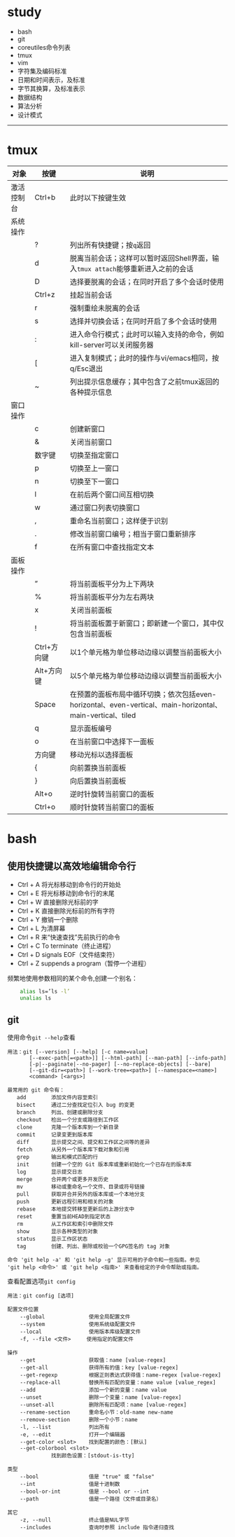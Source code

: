 # study 

* bash
* git
* coreutiles命令列表
* tmux
* vim
* 字符集及编码标准
* 日期和时间表示，及标准
* 字节其换算，及标准表示
* 数据结构
* 算法分析
* 设计模式

----------------------------------------------------------------------------

tmux
============================================================================

   | 对象       | 按键        | 说明                                                                                                      |
   | ---        | ---         | ---                                                                                                       |
   | 激活控制台 | Ctrl+b      | 此时以下按键生效                                                                                          |
   | 系统操作   |             |                                                                                                           |
   |            | ?           | 列出所有快捷键；按`q`返回                                                                                   |
   |            | d           | 脱离当前会话；这样可以暂时返回Shell界面，输入`tmux attach`能够重新进入之前的会话                            |
   |            | D           | 选择要脱离的会话；在同时开启了多个会话时使用                                                              |
   |            | Ctrl+z      | 挂起当前会话                                                                                              |
   |            | r           | 强制重绘未脱离的会话                                                                                      |
   |            | s           | 选择并切换会话；在同时开启了多个会话时使用                                                                |
   |            | :           | 进入命令行模式；此时可以输入支持的命令，例如kill-server可以关闭服务器                                     |
   |            | [           | 进入复制模式；此时的操作与vi/emacs相同，按q/Esc退出                                                       |
   |            | ~           | 列出提示信息缓存；其中包含了之前tmux返回的各种提示信息                                                    |
   | 窗口操作   |             |                                                                                                           |
   |            | c           | 创建新窗口                                                                                                |
   |            | &           | 关闭当前窗口                                                                                              |
   |            | 数字键      | 切换至指定窗口                                                                                            |
   |            | p           | 切换至上一窗口                                                                                            |
   |            | n           | 切换至下一窗口                                                                                            |
   |            | l           | 在前后两个窗口间互相切换                                                                                  |
   |            | w           | 通过窗口列表切换窗口                                                                                      |
   |            | ,           | 重命名当前窗口；这样便于识别                                                                              |
   |            | .           | 修改当前窗口编号；相当于窗口重新排序                                                                      |
   |            | f           | 在所有窗口中查找指定文本                                                                                  |
   | 面板操作   |             |                                                                                                           |
   |            | ”           | 将当前面板平分为上下两块                                                                                  |
   |            | %           | 将当前面板平分为左右两块                                                                                  |
   |            | x           | 关闭当前面板                                                                                              |
   |            | !           | 将当前面板置于新窗口；即新建一个窗口，其中仅包含当前面板                                                  |
   |            | Ctrl+方向键 | 以1个单元格为单位移动边缘以调整当前面板大小                                                               |
   |            | Alt+方向键  | 以5个单元格为单位移动边缘以调整当前面板大小                                                               |
   |            | Space       | 在预置的面板布局中循环切换；依次包括even-horizontal、even-vertical、main-horizontal、main-vertical、tiled |
   |            | q           | 显示面板编号                                                                                              |
   |            | o           | 在当前窗口中选择下一面板                                                                                  |
   |            | 方向键      | 移动光标以选择面板                                                                                        |
   |            | {           | 向前置换当前面板                                                                                          |
   |            | }           | 向后置换当前面板                                                                                          |
   |            | Alt+o       | 逆时针旋转当前窗口的面板                                                                                  |
   |            | Ctrl+o      | 顺时针旋转当前窗口的面板                                                                                  |



bash
============================================================================

使用快捷键以高效地编辑命令行
----------------------------------------------------------------------------
 * Ctrl + A 将光标移动到命令行的开始处
 * Ctrl + E 将光标移动到命令行的末尾
 * Ctrl + W 直接删除光标前的字
 * Ctrl + K 直接删除光标前的所有字符
 * Ctrl + Y 撤销一个删除
 * Ctrl + L 为清屏幕
 * Ctrl + R 来“快速查找”先前执行的命令
 * Ctrl + C To terminate（终止进程）
 * Ctrl + D signals EOF（文件结束符）
 * Ctrl + Z suppends a program（暂停一个进程）

频繁地使用参数相同的某个命令,创建一个别名：

```bash
	alias ls=’ls -l’
	unalias ls 
```

git
----------------------------------------------------------------------------

使用命令`git --help`查看

	用法：git [--version] [--help] [-c name=value]
		   [--exec-path[=<path>]] [--html-path] [--man-path] [--info-path]
		   [-p|--paginate|--no-pager] [--no-replace-objects] [--bare]
		   [--git-dir=<path>] [--work-tree=<path>] [--namespace=<name>]
		   <command> [<args>]

	最常用的 git 命令有：
	   add        添加文件内容至索引
	   bisect     通过二分查找定位引入 bug 的变更
	   branch     列出、创建或删除分支
	   checkout   检出一个分支或路径到工作区
	   clone      克隆一个版本库到一个新目录
	   commit     记录变更到版本库
	   diff       显示提交之间、提交和工作区之间等的差异
	   fetch      从另外一个版本库下载对象和引用
	   grep       输出和模式匹配的行
	   init       创建一个空的 Git 版本库或重新初始化一个已存在的版本库
	   log        显示提交日志
	   merge      合并两个或更多开发历史
	   mv         移动或重命名一个文件、目录或符号链接
	   pull       获取并合并另外的版本库或一个本地分支
	   push       更新远程引用和相关的对象
	   rebase     本地提交转移至更新后的上游分支中
	   reset      重置当前HEAD到指定状态
	   rm         从工作区和索引中删除文件
	   show       显示各种类型的对象
	   status     显示工作区状态
	   tag        创建、列出、删除或校验一个GPG签名的 tag 对象

	命令 'git help -a' 和 'git help -g' 显示可用的子命令和一些指南。参见
	'git help <命令>' 或 'git help <指南>' 来查看给定的子命令帮助或指南。


查看配置选项`git config`

	用法：git config [选项]

	配置文件位置
	    --global              使用全局配置文件
	    --system              使用系统级配置文件
	    --local               使用版本库级配置文件
	    -f, --file <文件>     使用指定的配置文件

	操作
	    --get                 获取值：name [value-regex]
	    --get-all             获得所有的值：key [value-regex]
	    --get-regexp          根据正则表达式获得值：name-regex [value-regex]
	    --replace-all         替换所有匹配的变量：name value [value_regex]
	    --add                 添加一个新的变量：name value
	    --unset               删除一个变量：name [value-regex]
	    --unset-all           删除所有匹配项：name [value-regex]
	    --rename-section      重命名小节：old-name new-name
	    --remove-section      删除一个小节：name
	    -l, --list            列出所有
	    -e, --edit            打开一个编辑器
	    --get-color <slot>    找到配置的颜色：[默认]
	    --get-colorbool <slot>
				  找到颜色设置：[stdout-is-tty]

	类型
	    --bool                值是 "true" 或 "false"
	    --int                 值是十进制数
	    --bool-or-int         值是 --bool or --int
	    --path                值是一个路径（文件或目录名）

	其它
	    -z, --null            终止值是NUL字节
	    --includes            查询时参照 include 指令递归查找

